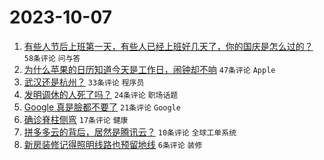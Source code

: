 # 2023-10-07

1. [有些人节后上班第一天，有些人已经上班好几天了，你的国庆是怎么过的？](https://www.v2ex.com/t/979342) `58条评论` `问与答`
1. [为什么苹果的日历知道今天是工作日，闹钟却不响](https://www.v2ex.com/t/979350) `47条评论` `Apple`
1. [武汉还是杭州？](https://www.v2ex.com/t/979358) `33条评论` `程序员`
1. [发明调休的人死了吗？](https://www.v2ex.com/t/979340) `24条评论` `职场话题`
1. [Google 真是臉都不要了](https://www.v2ex.com/t/979388) `21条评论` `Google`
1. [确诊脊柱侧弯](https://www.v2ex.com/t/979361) `17条评论` `健康`
1. [拼多多云的背后，居然是腾讯云？](https://www.v2ex.com/t/979370) `10条评论` `全球工单系统`
1. [新房装修记得照明线路也预留地线](https://www.v2ex.com/t/979357) `6条评论` `装修`
